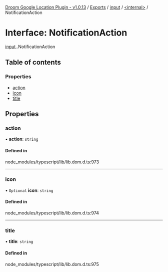 [Droom Google Location Plugin - v1.0.13](../README.md) / [Exports](../modules.md) / [input](../modules/input.md) / [<internal\>](../modules/input._internal_.md) / NotificationAction

# Interface: NotificationAction

[input](../modules/input.md).[<internal>](../modules/input._internal_.md).NotificationAction

## Table of contents

### Properties

- [action](input._internal_.NotificationAction.md#action)
- [icon](input._internal_.NotificationAction.md#icon)
- [title](input._internal_.NotificationAction.md#title)

## Properties

### action

• **action**: `string`

#### Defined in

node_modules/typescript/lib/lib.dom.d.ts:973

___

### icon

• `Optional` **icon**: `string`

#### Defined in

node_modules/typescript/lib/lib.dom.d.ts:974

___

### title

• **title**: `string`

#### Defined in

node_modules/typescript/lib/lib.dom.d.ts:975
